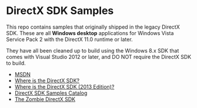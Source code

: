 # DirectX SDK Samples

This repo contains samples that originally shipped in the legacy DirectX SDK. These are all **Windows desktop** applications for Windows Vista Service Pack 2 with the DirectX 11.0 runtime or later.

They have all been cleaned up to build using the Windows 8.x SDK that comes with Visual Studio 2012 or later, and DO NOT require the DirectX SDK to build.

* [MSDN](https://msdn.microsoft.com/en-us/library/windows/desktop/ee663275.aspx)
* [Where is the DirectX SDK?](http://blogs.msdn.com/b/chuckw/archive/2012/03/22/where-is-the-directx-sdk.aspx)
* [Where is the DirectX SDK (2013 Edition)?](http://blogs.msdn.com/b/chuckw/archive/2013/07/01/where-is-the-directx-sdk-2013-edition.aspx)
* [DirectX SDK Samples Catalog](http://blogs.msdn.com/b/chuckw/archive/2013/09/20/directx-sdk-samples-catalog.aspx)
* [The Zombie DirectX SDK](https://blogs.msdn.microsoft.com/chuckw/2015/03/23/the-zombie-directx-sdk/)